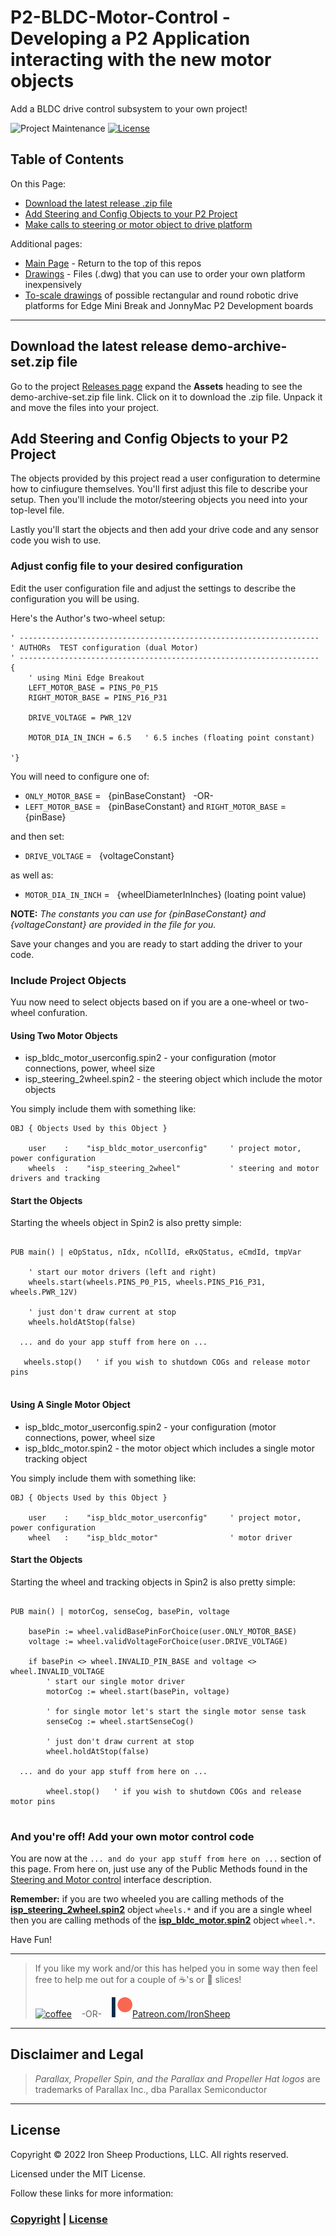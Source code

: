 # P2-BLDC-Motor-Control - Developing a P2 Application interacting with the new motor objects

Add a BLDC drive control subsystem to your own project!

![Project Maintenance][maintenance-shield]
[![License][license-shield]](LICENSE)

## Table of Contents

On this Page:

- [Download the latest release .zip file](https://github.com/ironsheep/P2-BLDC-Motor-Control/blob/main/DEVELOP.md#add-steering-and-config-objects-to-your-p2-project) 
- [Add Steering and Config Objects to your P2 Project](https://github.com/ironsheep/P2-BLDC-Motor-Control/blob/main/DEVELOP.md#add-steering-and-config-objects-to-your-p2-project) 
- [Make calls to steering or motor object to drive platform](https://github.com/ironsheep/P2-BLDC-Motor-Control/blob/main/DEVELOP.md#and-youre-off--add-your-own-motor-control-code) 

Additional pages:

- [Main Page](https://github.com/ironsheep/P2-BLDC-Motor-Control) - Return to the top of this repos
- [Drawings](DRAWINGS.md) - Files (.dwg) that you can use to order your own platform inexpensively
- [To-scale drawings](DOCs/bot-layout.pdf) of possible rectangular and round robotic drive platforms for Edge Mini Break and JonnyMac P2 Development boards

---

## Download the latest release demo-archive-set.zip file

Go to the project [Releases page](https://github.com/ironsheep/P2-BLDC-Motor-Control/releases) expand the **Assets** heading to see the demo-archive-set.zip file link. Click on it to download the .zip file. Unpack it and move the files into your project. 

## Add Steering and Config Objects to your P2 Project

The objects provided by this project read a user configuration to determine how to cinfiugure themselves.  You'll first adjust this file to describe your setup.  Then you'll include the motor/steering objects you need into your top-level file.

Lastly you'll start the objects and then add your drive code and any sensor code you wish to use.

### Adjust config file to your desired configuration

Edit the user configuration file and adjust the settings to describe the configuration you will be using.

Here's the Author's two-wheel setup:

```
' -------------------------------------------------------------------
' AUTHORs  TEST configuration (dual Motor)
' -------------------------------------------------------------------
{
    ' using Mini Edge Breakout
    LEFT_MOTOR_BASE = PINS_P0_P15
    RIGHT_MOTOR_BASE = PINS_P16_P31

    DRIVE_VOLTAGE = PWR_12V

    MOTOR_DIA_IN_INCH = 6.5   ' 6.5 inches (floating point constant)
    
'}
```

You will need to configure one of:

- `ONLY_MOTOR_BASE` =  &nbsp; {pinBaseConstant}  &nbsp;  -OR-
- `LEFT_MOTOR_BASE` = &nbsp; {pinBaseConstant} and `RIGHT_MOTOR_BASE` = {pinBase}

and then set:

- `DRIVE_VOLTAGE` =  &nbsp; {voltageConstant}

as well as:

- `MOTOR_DIA_IN_INCH` = &nbsp; {wheelDiameterInInches}  (loating point value)

**NOTE:** *The constants you can use for {pinBaseConstant} and {voltageConstant} are provided in the file for you.*

Save your changes and you are ready to start adding the driver to your code.

### Include Project Objects

Yuu now need to select objects based on if you are a one-wheel or two-wheel confuration.

#### Using Two Motor Objects

- isp\_bldc\_motor_userconfig.spin2 - your configuration (motor connections, power, wheel size
- isp\_steering_2wheel.spin2 - the steering object which include the motor objects

You simply include them with something like:

```script
OBJ { Objects Used by this Object }

    user    :    "isp_bldc_motor_userconfig"     ' project motor, power configuration
    wheels  :    "isp_steering_2wheel"           ' steering and motor drivers and tracking
```

#### Start the Objects

Starting the wheels object in Spin2 is also pretty simple:

```script

PUB main() | eOpStatus, nIdx, nCollId, eRxQStatus, eCmdId, tmpVar

    ' start our motor drivers (left and right)
    wheels.start(wheels.PINS_P0_P15, wheels.PINS_P16_P31, wheels.PWR_12V)

    ' just don't draw current at stop
    wheels.holdAtStop(false)

  ... and do your app stuff from here on ...
  
   wheels.stop()   ' if you wish to shutdown COGs and release motor pins
   
```


#### Using A Single Motor Object

- isp\_bldc\_motor_userconfig.spin2 - your configuration (motor connections, power, wheel size
- isp\_bldc_motor.spin2 - the motor object which includes a single motor tracking object

You simply include them with something like:

```script
OBJ { Objects Used by this Object }

    user    :    "isp_bldc_motor_userconfig"     ' project motor, power configuration
    wheel   :    "isp_bldc_motor"                ' motor driver
```

#### Start the Objects

Starting the wheel and tracking objects in Spin2 is also pretty simple:

```script

PUB main() | motorCog, senseCog, basePin, voltage

    basePin := wheel.validBasePinForChoice(user.ONLY_MOTOR_BASE)
    voltage := wheel.validVoltageForChoice(user.DRIVE_VOLTAGE)

    if basePin <> wheel.INVALID_PIN_BASE and voltage <> wheel.INVALID_VOLTAGE
        ' start our single motor driver
        motorCog := wheel.start(basePin, voltage)
 
        ' for single motor let's start the single motor sense task
        senseCog := wheel.startSenseCog()

        ' just don't draw current at stop
        wheel.holdAtStop(false)

  ... and do your app stuff from here on ...
  
        wheel.stop()   ' if you wish to shutdown COGs and release motor pins
   
```


### And you're off!  Add your own motor control code

You are now at the `... and do your app stuff from here on ...` section of this page.
From here on, just use any of the Public Methods found in the [Steering and Motor control](DRIVE-OBJECTS.md) interface description.  

**Remember:** if you are two wheeled you are calling methods of the [**isp\_steering_2wheel.spin2**](https://github.com/ironsheep/P2-BLDC-Motor-Control/blob/main/DRIVE-OBJECTS.md#the-2-wheel-steering-object-public-interface) object `wheels.*` and if you are a single wheel then you are calling methods of the [**isp\_bldc_motor.spin2**](https://github.com/ironsheep/P2-BLDC-Motor-Control/blob/main/DRIVE-OBJECTS.md#the-motor-object-public-interface) object `wheel.*`.

Have Fun!



---

> If you like my work and/or this has helped you in some way then feel free to help me out for a couple of :coffee:'s or :pizza: slices!
>
> [![coffee](https://www.buymeacoffee.com/assets/img/custom_images/black_img.png)](https://www.buymeacoffee.com/ironsheep) &nbsp;&nbsp; -OR- &nbsp;&nbsp; [![Patreon](./images/patreon.png)](https://www.patreon.com/IronSheep?fan_landing=true)[Patreon.com/IronSheep](https://www.patreon.com/IronSheep?fan_landing=true)


---

## Disclaimer and Legal

> *Parallax, Propeller Spin, and the Parallax and Propeller Hat logos* are trademarks of Parallax Inc., dba Parallax Semiconductor

---

## License

Copyright © 2022 Iron Sheep Productions, LLC. All rights reserved.

Licensed under the MIT License.

Follow these links for more information:

### [Copyright](copyright) | [License](LICENSE)

[maintenance-shield]: https://img.shields.io/badge/maintainer-stephen%40ironsheep%2ebiz-blue.svg?style=for-the-badge

[license-shield]: https://camo.githubusercontent.com/bc04f96d911ea5f6e3b00e44fc0731ea74c8e1e9/68747470733a2f2f696d672e736869656c64732e696f2f6769746875622f6c6963656e73652f69616e74726963682f746578742d646976696465722d726f772e7376673f7374796c653d666f722d7468652d6261646765

